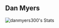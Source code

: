 ## Dan Myers
![danmyers300's Stats](https://github-readme-stats.vercel.app/api?username=danmyers300&theme=vue-dark&show_icons=true&hide_border=true&count_private=true)
